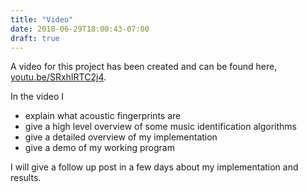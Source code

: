 ```yaml
---
title: "Video"
date: 2018-06-29T18:00:43-07:00
draft: true
---
```


A video for this project has been created and can be found here, [youtu.be/SRxhIRTC2j4](https://youtu.be/SRxhIRTC2j4).

In the video I

- explain what acoustic fingerprints are
- give a high level overview of some music identification algorithms
- give a detailed overview of my implementation
- give a demo of my working program

I will give a follow up post in a few days about my implementation and results.
